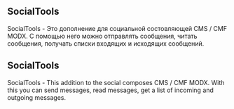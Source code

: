 ## SocialTools 
SocialTools - Это дополнение для социальной состовляющей CMS / CMF MODX. С помощью него можно отправлять сообщения, читать сообщения,  получать списки входящих и исходящих сообщений.
## SocialTools 
SocialTools - This addition to the social composes CMS / CMF MODX. With this you can send messages, read messages, get a list of incoming and outgoing messages.


